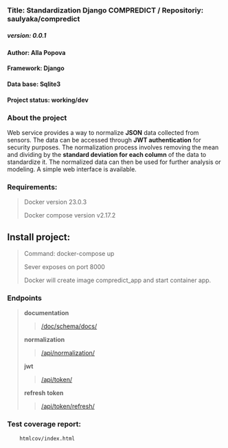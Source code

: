 ### **Title: Standardization Django COMPREDICT** / Repositoriy: saulyaka/compredict
##### **version:** 0.0.1
#### **Author:** Alla Popova
#### **Framework:** Django
#### **Data base:** Sqlite3
#### **Project status:** working/dev
### **About the project**
Web service provides a way to normalize **JSON** data collected from sensors. The data can be accessed through **JWT authentication** for security purposes. The normalization process involves removing the mean and dividing by the **standard deviation for each column** of the data to standardize it. The normalized data can then be used for further analysis or modeling. A simple web interface is available.
### **Requirements:**
> Docker version 23.0.3
>
> Docker compose version v2.17.2
## **Install project:**
> Command: docker-compose up
>
> Sever exposes on port 8000
>
> Docker will create image compredict_app and start container app.
### **Endpoints**
> **documentation**
>> [/doc/schema/docs/](http:localhost:8000/doc/schema/docs/)
>
> **normalization**
>> [/api/normalization/](http:localhost:8000/api/normalization/)
>
> **jwt**
>> [/api/token/](http:localhost:8000/api/token/)
>
> **refresh token**
>> [/api/token/refresh/](http:localhost:8000//api/token/refresh/)
### **Test coverage report:**
        htmlcov/index.html